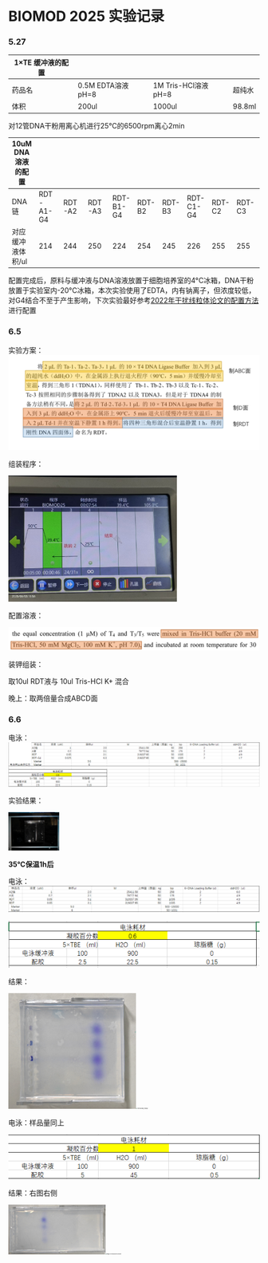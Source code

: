 # BIOMOD 2025 实验记录

### 5.27

| 1×TE 缓冲液的配置 |                    |                      |        |
| ----------------- | ------------------ | -------------------- | ------ |
| 药品名            | 0.5M EDTA溶液 pH=8 | 1M Tris-HCl溶液 pH=8 | 超纯水 |
| 体积              | 200ul              | 1000ul               | 98.8ml |

对12管DNA干粉用离心机进行25°C的6500rpm离心2min

| 10uM DNA溶液的配置 |           |        |        |           |        |        |           |        |        |           |        |        |
| ------------------ | --------- | ------ | ------ | --------- | ------ | ------ | --------- | ------ | ------ | --------- | ------ | ------ |
| DNA链              | RDT-A1-G4 | RDT-A2 | RDT-A3 | RDT-B1-G4 | RDT-B2 | RDT-B3 | RDT-C1-G4 | RDT-C2 | RDT-C3 | RDT-D1-S1 | RDT-D2 | RDT-D3 |
| 对应缓冲液体积/ul  | 214       | 244    | 250    | 224       | 254    | 245    | 226       | 255    | 255    | 218       | 262    | 253    |

配置完成后，原料与缓冲液与DNA溶液放置于细胞培养室的4°C冰箱，DNA干粉放置于实验室内-20°C冰箱，本次实验使用了EDTA，内有钠离子，但浓度较低，对G4结合不至于产生影响，下次实验最好参考[2022年干扰线粒体论文的配置方法](D:\桌面\化学\BIOMOD\论文\2022-DNA四面体G4组装干扰线粒体-supporting_info.pdf)进行配置



### 6.5

实验方案：![image-20250608002248246](项目图集\image-20250608002248246.png)

组装程序：

<img src="项目图集\20250605组装程序.jpg" style="zoom: 33%;" />

配置溶液：

![image-20250608002339800](项目图集\image-20250608002339800.png)

装钾组装：

取10ul RDT液与 10ul Tris-HCl K+ 混合



晚上：取两倍量合成ABCD面



### 6.6

电泳：![image-20250608004827092](项目图集\image-20250608004827092.png)

实验结果：

<img src="项目图集\20250606早上电泳图.jpg" alt="20250606早上电泳图" style="zoom: 10%;" />



**35°C保温1h后**

电泳：![image-20250608004543937](项目图集\image-20250608004543937.png)

![image-20250608003511093](项目图集\image-20250608003511093.png)

结果：

<img src="项目图集\image-20250608003640406.png" alt="image-20250608003640406" style="zoom:25%;" /><img src="项目图集\20250606晚上电泳图1.png" alt="20250606晚上电泳图1" style="zoom:15%;" />



电泳：样品量同上

![image-20250608004615560](项目图集\image-20250608004615560.png)

结果：右图右侧

<img src="项目图集\image-20250608004147953.png" alt="image-20250608004147953" style="zoom:19%;" /><img src="项目图集\image-20250608004302469.png" alt="image-20250608004302469" style="zoom:15%;" />
